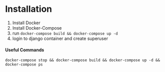# Installation

1. Install Docker
2. Install Docker-Compose
3. run `docker-compose build && docker-compose up -d`
4. login to django container and create superuser


#### Useful Commands
`docker-compose stop && docker-compose build && docker-compose up -d && docker-compose ps`  
